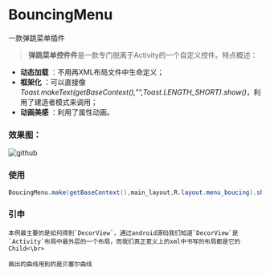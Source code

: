# BouncingMenu
一款弹跳菜单插件
>**弹跳菜单控件件**是一款专门脱离于Activity的一个自定义控件。特点概述：
 
- **动态加载** ：不用再XML布局文件中生命定义；
- **框架化** ：可以直接像*Toast.makeText(getBaseContext(),"",Toast.LENGTH_SHORT).show()*，利用了建造者模式来调用；
- **动画美感** ：利用了属性动画。

### 效果图：
![github](https://github.com/heavenxue/BouncingMenu/raw/master/doc/shoot.png "github")

### 使用
``` java
BoucingMenu.make(getBaseContext(),main_layout,R.layout.menu_boucing).show();
```

### 引申
    本例最主要的是如何得到`DecorView`，通过android源码我们知道`DecorView`是`Activity`布局中最外层的一个布局，而我们真正意义上的xml中书写的布局都是它的Child<\br>
    
    画出的曲线用到的是贝塞尔曲线
    
   